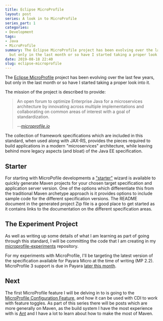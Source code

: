 ```yaml
---
title: Eclipse MicroProfile
layout: post
series: A look in to MicroProfile
series_part: 1
categories:
- Development
tags:
- Java
- MicroProfile
summary: The Eclipse MicroProfile project has been evolving over the last few years,
  but only in the last month or so have I started taking a proper look into it.
date: 2019-08-18 22:40
slug: eclipse-microprofile
---
```

The [Eclipse MicroProfile][microprofile] project has been evolving over the last few years, but only in the last month or so have I started taking a proper look into it.

The mission of the project is described to provide:

> An open forum to optimize Enterprise Java for a microservices architecture by innovating across multiple implementations and collaborating on common areas of interest with a goal of standardization.
>
> --<cite>[microprofile.io][microprofile]</cite>


The collection of framework specifications which are included in this standard, when used along with JAX-RS, provides the pieces  required to build applications in a modern "microservices" architecture, while leaving behind more legacy aspects (and bloat) of the Java EE specification.

<!--more-->

## Starter

For starting with MicroPofile developments a ["starter"][starter] wizard is available to quickly generate Maven projects for your chosen target specification and application server version. One of the options which differentiate this from the traditional Maven archetype approach is it provides options to include sample code for the different specification versions. The README document in the generated project Zip file is a good place to get started as it contains links to the documentation on the different specification areas.


## The Experiment Project	

As well as writing up some details of what I am learning as part of going through this standard, I will be committing the code that I am creating in my [microprofile-experiments][mp-experiments-repo] repository.

For my experiments with MicroProfile, I'll be targeting the latest version of the specification available for Payara Micro at the time of writing (MP 2.2). MicroProfile 3 support is due in Payara [later this month][mp3_payara].

## Next

The first MicroProfile feature I will be delving in to is going to the [MicroProfile Configuration Feature][microprofile-config], and how it can be used with CDI to work with feature toggles. As part of this series there will be posts which are more generally on Maven, as the build system I have the most experience with is [Ant][ant] and I have a lot to learn about how to make the most of Maven. 


[microprofile]: https://microprofile.io "Microprofile – An open forum to optimize Enterprise Java for a microservices architecture by innovating across multiple implementations and collaborating on common areas of interest with a goal of standardization."
[starter]: https://start.microprofile.io "Starter | MicroProfile"
[mp-experiments-repo]: https://github.com/dhutchison/microprofile-experiments "dhutchison/microprofile-experiments on GitHub"
[microprofile-config]: https://microprofile.io/project/eclipse/microprofile-config "MicroProfile Configuration Feature"
[mp3_payara]: https://blog.payara.fish/announcing-the-release-of-eclipse-microprofile-3.0 "Announcing the Release of Eclipse MicroProfile 3.0"
[ant]: https://ant.apache.org "Apache Ant"

